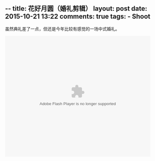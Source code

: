 -- 
title: 花好月圆（婚礼剪辑）
layout: post
date: 2015-10-21 13:22
comments: true
tags: 
    - Shoot
---
虽然典礼差了一点，但还是今年比较有感觉的一场中式婚礼。

<embed src="http://static.video.qq.com/TPout.swf?vid=j0170ucqoef&auto=0" allowFullScreen="true" quality="high" width="480" height="400" align="middle" allowScriptAccess="always" type="application/x-shockwave-flash"></embed>




